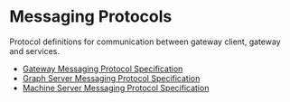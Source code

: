 # Messaging Protocols

Protocol definitions for communication between gateway client, gateway and services.

- [Gateway Messaging Protocol Specification](/api/GMP.md)
- [Graph Server Messaging Protocol Specification](/api/GSMP.md)
- [Machine Server Messaging Protocol Specification](/api/MSMP.md)
